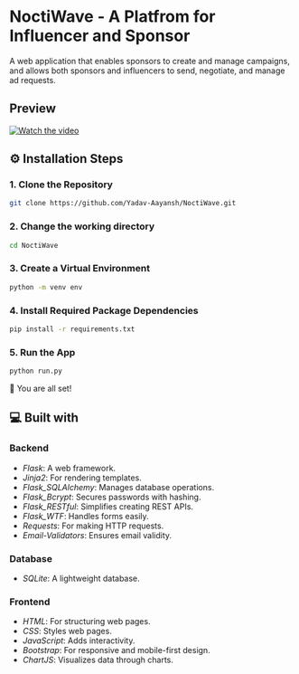 # NoctiWave - A Platfrom for Influencer and Sponsor
A web application that enables sponsors to create and manage campaigns, and allows both sponsors and influencers to send, negotiate, and manage ad requests.

## Preview
[![Watch the video](https://github.com/user-attachments/assets/38992706-0847-4c33-93f5-81b35e9cf035)](https://youtu.be/xLdG8g9IQvo?si=rSfJVEzqH15C0fOR)
## ⚙️ Installation Steps

### 1. Clone the Repository
```bash
git clone https://github.com/Yadav-Aayansh/NoctiWave.git
```
### 2. Change the working directory
```bash
cd NoctiWave
```

### 3. Create a Virtual Environment
```bash
python -m venv env
```

### 4. Install Required Package Dependencies
```bash
pip install -r requirements.txt
```

### 5. Run the App
```bash
python run.py
```
🌟 You are all set!

## 💻 Built with

### Backend
- *Flask*: A web framework.
- *Jinja2*: For rendering templates.
- *Flask_SQLAlchemy*: Manages database operations.
- *Flask_Bcrypt*: Secures passwords with hashing.
- *Flask_RESTful*: Simplifies creating REST APIs.
- *Flask_WTF*: Handles forms easily.
- *Requests*: For making HTTP requests.
- *Email-Validators*: Ensures email validity.

### Database
- *SQLite*: A lightweight database.

### Frontend
- *HTML*: For structuring web pages.
- *CSS*: Styles web pages.
- *JavaScript*: Adds interactivity.
- *Bootstrap*: For responsive and mobile-first design.
- *ChartJS*: Visualizes data through charts.









